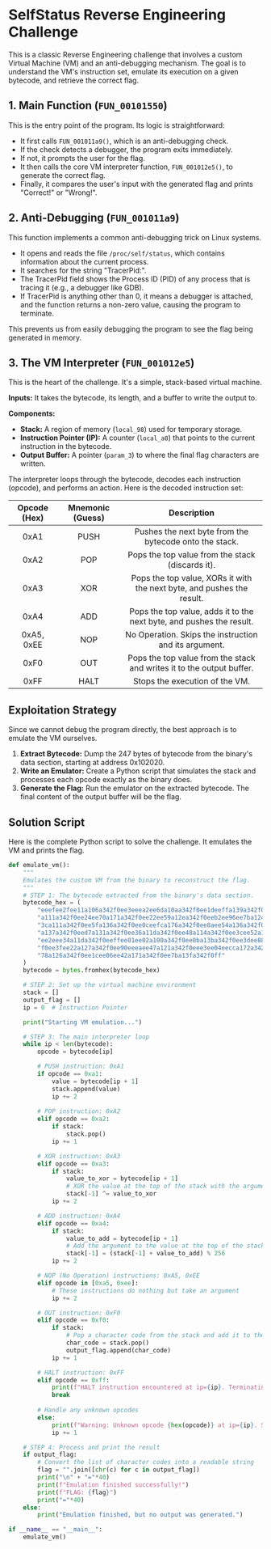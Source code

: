 # SelfStatus Reverse Engineering Challenge

This is a classic Reverse Engineering challenge that involves a custom Virtual Machine (VM) and an anti-debugging mechanism. The goal is to understand the VM's instruction set, emulate its execution on a given bytecode, and retrieve the correct flag.

## 1. Main Function (`FUN_00101550`)

This is the entry point of the program. Its logic is straightforward:

- It first calls `FUN_001011a9()`, which is an anti-debugging check.
- If the check detects a debugger, the program exits immediately.
- If not, it prompts the user for the flag.
- It then calls the core VM interpreter function, `FUN_001012e5()`, to generate the correct flag.
- Finally, it compares the user's input with the generated flag and prints "Correct!" or "Wrong!".

## 2. Anti-Debugging (`FUN_001011a9`)

This function implements a common anti-debugging trick on Linux systems.

- It opens and reads the file `/proc/self/status`, which contains information about the current process.
- It searches for the string "TracerPid:".
- The TracerPid field shows the Process ID (PID) of any process that is tracing it (e.g., a debugger like GDB).
- If TracerPid is anything other than 0, it means a debugger is attached, and the function returns a non-zero value, causing the program to terminate.

This prevents us from easily debugging the program to see the flag being generated in memory.

## 3. The VM Interpreter (`FUN_001012e5`)

This is the heart of the challenge. It's a simple, stack-based virtual machine.

**Inputs:** It takes the bytecode, its length, and a buffer to write the output to.

**Components:**
- **Stack:** A region of memory (`local_98`) used for temporary storage.
- **Instruction Pointer (IP):** A counter (`local_a0`) that points to the current instruction in the bytecode.
- **Output Buffer:** A pointer (`param_3`) to where the final flag characters are written.

The interpreter loops through the bytecode, decodes each instruction (opcode), and performs an action. Here is the decoded instruction set:

| Opcode (Hex) | Mnemonic (Guess) | Description |
|:--------------:|:------------------:|:-------------:|
| 0xA1         | PUSH             | Pushes the next byte from the bytecode onto the stack. |
| 0xA2         | POP              | Pops the top value from the stack (discards it). |
| 0xA3         | XOR              | Pops the top value, XORs it with the next byte, and pushes the result. |
| 0xA4         | ADD              | Pops the top value, adds it to the next byte, and pushes the result. |
| 0xA5, 0xEE   | NOP              | No Operation. Skips the instruction and its argument. |
| 0xF0         | OUT              | Pops the top value from the stack and writes it to the output buffer. |
| 0xFF         | HALT             | Stops the execution of the VM. |

## Exploitation Strategy

Since we cannot debug the program directly, the best approach is to emulate the VM ourselves.

1. **Extract Bytecode:** Dump the 247 bytes of bytecode from the binary's data section, starting at address 0x102020.
2. **Write an Emulator:** Create a Python script that simulates the stack and processes each opcode exactly as the binary does.
3. **Generate the Flag:** Run the emulator on the extracted bytecode. The final content of the output buffer will be the flag.

## Solution Script

Here is the complete Python script to solve the challenge. It emulates the VM and prints the flag.

```python
def emulate_vm():
    """
    Emulates the custom VM from the binary to reconstruct the flag.
    """
    # STEP 1: The bytecode extracted from the binary's data section.
    bytecode_hex = (
        "eeefee2fee11a106a342f0ee3eeea2ee6da10aa342f0ee1deeffa139a342f0eec7eec4eed6"
        "a111a342f0ee24ee70a171a342f0ee22ee59a12ea342f0eeb2ee96ee7ba124a342f0ee7eee"
        "3ca111a342f0ee5fa136a342f0ee0ceefca176a342f0ee8aee54a136a342f0ee9aee08eed7"
        "a137a342f0eed7a131a342f0ee36a11da342f0ee48a114a342f0ee3cee52a10fa342f0ee10"
        "ee2eee34a11da342f0eeffee01ee02a100a342f0ee0ba13ba342f0ee3dee88ee65a175a342"
        "f0ee3fee22a127a342f0ee90eeeaee47a121a342f0eee3ee04eecca172a342f0ee09ee39ee"
        "78a126a342f0ee1cee06ee42a171a342f0ee7ba13fa342f0ff"
    )
    bytecode = bytes.fromhex(bytecode_hex)

    # STEP 2: Set up the virtual machine environment
    stack = []
    output_flag = []
    ip = 0  # Instruction Pointer

    print("Starting VM emulation...")

    # STEP 3: The main interpreter loop
    while ip < len(bytecode):
        opcode = bytecode[ip]

        # PUSH instruction: 0xA1
        if opcode == 0xa1:
            value = bytecode[ip + 1]
            stack.append(value)
            ip += 2
        
        # POP instruction: 0xA2
        elif opcode == 0xa2:
            if stack:
                stack.pop()
            ip += 1

        # XOR instruction: 0xA3
        elif opcode == 0xa3:
            if stack:
                value_to_xor = bytecode[ip + 1]
                # XOR the value at the top of the stack with the argument
                stack[-1] ^= value_to_xor
            ip += 2

        # ADD instruction: 0xA4
        elif opcode == 0xa4:
            if stack:
                value_to_add = bytecode[ip + 1]
                # Add the argument to the value at the top of the stack (with overflow)
                stack[-1] = (stack[-1] + value_to_add) % 256
            ip += 2

        # NOP (No Operation) instructions: 0xA5, 0xEE
        elif opcode in [0xa5, 0xee]:
            # These instructions do nothing but take an argument
            ip += 2

        # OUT instruction: 0xF0
        elif opcode == 0xf0:
            if stack:
                # Pop a character code from the stack and add it to the output
                char_code = stack.pop()
                output_flag.append(char_code)
            ip += 1

        # HALT instruction: 0xFF
        elif opcode == 0xff:
            print(f"HALT instruction encountered at ip={ip}. Terminating.")
            break
        
        # Handle any unknown opcodes
        else:
            print(f"Warning: Unknown opcode {hex(opcode)} at ip={ip}. Skipping.")
            ip += 1

    # STEP 4: Process and print the result
    if output_flag:
        # Convert the list of character codes into a readable string
        flag = "".join([chr(c) for c in output_flag])
        print("\n" + "="*40)
        print(f"Emulation finished successfully!")
        print(f"FLAG: {flag}")
        print("="*40)
    else:
        print("Emulation finished, but no output was generated.")

if __name__ == "__main__":
    emulate_vm()
```